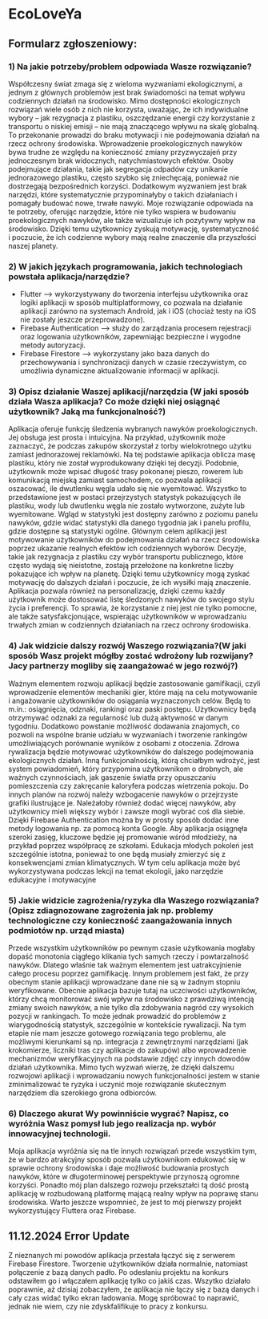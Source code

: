 # EcoLoveYa
## Formularz zgłoszeniowy: 
### 1) Na jakie potrzeby/problem odpowiada Wasze rozwiązanie?
Współczesny świat zmaga się z wieloma wyzwaniami ekologicznymi, a jednym z głównych problemów jest brak świadomości na temat wpływu codziennych działań na środowisko. Mimo dostępności ekologicznych rozwiązań wiele osób z nich nie korzysta, uważając, że ich indywidualne wybory – jak rezygnacja z plastiku, oszczędzanie energii czy korzystanie z transportu o niskiej emisji – nie mają znaczącego wpływu na skalę globalną. To przekonanie prowadzi do braku motywacji i nie podejmowania działań na rzecz ochrony środowiska.
Wprowadzenie proekologicznych nawyków bywa trudne ze względu na konieczność zmiany przyzwyczajeń przy jednoczesnym brak widocznych, natychmiastowych efektów. Osoby podejmujące działania, takie jak segregacja odpadów czy unikanie jednorazowego plastiku, często szybko się zniechęcają, ponieważ nie dostrzegają bezpośrednich korzyści. Dodatkowym wyzwaniem jest brak narzędzi, które systematycznie przypominałyby o takich działaniach i pomagały budować nowe, trwałe nawyki.
Moje rozwiązanie odpowiada na te potrzeby, oferując narzędzie, które nie tylko wspiera w budowaniu proekologicznych nawyków, ale także wizualizuje ich pozytywny wpływ na środowisko. Dzięki temu użytkownicy zyskują motywację, systematyczność i poczucie, że ich codzienne wybory mają realne znaczenie dla przyszłości naszej planety.


### 2) W jakich językach programowania, jakich technologiach powstała aplikacja/narzędzie?
- Flutter –> wykorzystywany do tworzenia interfejsu użytkownika oraz logiki aplikacji w sposób multiplatformowy, co pozwala na działanie aplikacji zarówno na systemach Android, jak i iOS (chociaż testy na iOS nie zostały jeszcze przeprowadzone).
- Firebase Authentication –> służy do zarządzania procesem rejestracji oraz logowania użytkowników, zapewniając bezpieczne i wygodne metody autoryzacji.
- Firebase Firestore –> wykorzystany jako baza danych do przechowywania i synchronizacji danych w czasie rzeczywistym, co umożliwia dynamiczne aktualizowanie informacji w aplikacji.


### 3) Opisz działanie Waszej aplikacji/narzędzia (W jaki sposób działa Wasza aplikacja? Co może dzięki niej osiągnąć użytkownik? Jaką ma funkcjonalność?)
Aplikacja oferuje funkcję śledzenia wybranych nawyków proekologicznych. Jej obsługa jest prosta i intuicyjna. Na przykład, użytkownik może zaznaczyć, że podczas zakupów skorzystał z torby wielokrotnego użytku zamiast jednorazowej reklamówki. Na tej podstawie aplikacja oblicza masę plastiku, który nie został wyprodukowany dzięki tej decyzji. Podobnie, użytkownik może wpisać długość trasy pokonanej pieszo, rowerem lub komunikacją miejską zamiast samochodem, co pozwala aplikacji oszacować, ile dwutlenku węgla udało się nie wyemitować.
Wszystko to przedstawione jest w postaci przejrzystych statystyk pokazujących ile plastiku, wody lub dwutlenku węgla nie zostało wytworzone, zużyte lub wyemitowane. Wgląd w  statystyki jest dostępny zarówno z poziomu panelu nawyków, gdzie widać statystyki dla danego tygodnia jak i panelu profilu, gdzie dostępne są statystyki ogólne. 
Głównym celem aplikacji jest motywowanie użytkowników do podejmowania działań na rzecz środowiska poprzez ukazanie realnych efektów ich codziennych wyborów. Decyzje, takie jak rezygnacja z plastiku czy wybór transportu publicznego, które często wydają się nieistotne, zostają przełożone na konkretne liczby pokazujące ich wpływ na planetę. Dzięki temu użytkownicy mogą zyskać motywację do dalszych działań i poczucie, że ich wysiłki mają znaczenie.
Aplikacja pozwala również na personalizację, dzięki czemu każdy użytkownik może dostosować listę śledzonych nawyków do swojego stylu życia i preferencji. To sprawia, że korzystanie z niej jest nie tylko pomocne, ale także satysfakcjonujące, wspierając użytkowników w wprowadzaniu trwałych zmian w codziennych działaniach na rzecz ochrony środowiska.


### 4) Jak widzicie dalszy rozwój Waszego rozwiązania?(W jaki sposób Wasz projekt mógłby zostać wdrożony lub rozwijany? Jacy partnerzy mogliby się zaangażować w jego rozwój?)
Ważnym elementem rozwoju aplikacji będzie zastosowanie gamifikacji, czyli wprowadzenie elementów mechaniki gier, które mają na celu motywowanie i angażowanie użytkowników do osiągania wyznaczonych celów. Będą to m.in.: osiągnięcia, odznaki, rankingi oraz paski postępu. Użytkownicy będą otrzymywać odznaki za regularność lub dużą aktywność w danym tygodniu. Dodatkowo powstanie możliwość dodawania znajomych, co pozwoli na wspólne branie udziału w wyzwaniach i tworzenie rankingów umożliwiających porównanie wyników z osobami z otoczenia. Zdrowa rywalizacja będzie motywować użytkowników do dalszego podejmowania ekologicznych działań. Inną funkcjonalnością, którą chciałbym wdrożyć, jest system powiadomień, który przypomina użytkownikom o drobnych, ale ważnych czynnościach, jak gaszenie światła przy opuszczaniu pomieszczenia czy zakręcanie kaloryfera podczas wietrzenia pokoju. 
Do innych planów na rozwój należy wzbogacenie nawyków o przejrzyste grafiki ilustrujące je. Należałoby również dodać więcej nawyków, aby użytkownicy mieli większy wybór i zawsze mogli wybrać coś dla siebie. Dzięki Firebase Authentication można by w prosty sposób dodać inne metody logowania np. za pomocą konta Google.
Aby aplikacja osiągnęła szeroki zasięg, kluczowe będzie jej promowanie wśród młodzieży, na przykład poprzez współpracę ze szkołami. Edukacja młodych pokoleń jest szczególnie istotna, ponieważ to one będą musiały zmierzyć się z konsekwencjami zmian klimatycznych. W tym celu aplikacja może być wykorzystywana podczas lekcji na temat ekologii, jako narzędzie edukacyjne i motywacyjne


### 5) Jakie widzicie zagrożenia/ryzyka dla Waszego rozwiązania? (Opisz zdiagnozowane zagrożenia jak np. problemy technologiczne czy konieczność zaangażowania innych podmiotów np. urząd miasta)
Przede wszystkim użytkowników po pewnym czasie użytkowania mogłaby dopaść monotonia ciągłego klikania tych samych rzeczy i powtarzalność nawyków. Dlatego właśnie tak ważnym elementem jest uatrakcyjnienie całego procesu poprzez gamifikację.
Innym problemem jest fakt, że przy obecnym stanie aplikacji wprowadzane dane nie są w żadnym stopniu weryfikowane. Obecnie aplikacja bazuje tutaj na uczciwości użytkowników, którzy chcą monitorować swój wpływ na środowisko z prawdziwą intencją zmiany swoich nawyków, a nie tylko dla zdobywania nagród czy wysokich pozycji w rankingach. To może jednak prowadzić do problemów z wiarygodnością statystyk, szczególnie w kontekście rywalizacji. Na tym etapie nie mam jeszcze gotowego rozwiązania tego problemu, ale możliwymi kierunkami są np. integracja z zewnętrznymi narzędziami (jak krokomierze, liczniki tras czy aplikacje do zakupów) albo wprowadzenie mechanizmów weryfikacyjnych na podstawie zdjęć czy innych dowodów działań użytkownika.
Mimo tych wyzwań wierzę, że dzięki dalszemu rozwojowi aplikacji i wprowadzaniu nowych funkcjonalności jestem w stanie zminimalizować te ryzyka i uczynić moje rozwiązanie skutecznym narzędziem dla szerokiego grona odbiorców.


### 6) Dlaczego akurat Wy powinniście wygrać? Napisz, co wyróżnia Wasz pomysł lub jego realizacja np. wybór innowacyjnej technologii.
Moja aplikacja wyróżnia się na tle innych rozwiązań przede wszystkim tym, że w bardzo atrakcyjny sposób pozwala użytkownikom edukować się w sprawie ochrony środowiska i daje możliwość budowania prostych nawyków, które w długoterminowej perspektywie przynoszą ogromne korzyści. Ponadto mój plan dalszego rozwoju przekształci tą dość prostą aplikację w rozbudowaną platformę mającą realny wpływ na poprawę stanu środowiska. Warto jeszcze wspomnieć, że jest to mój pierwszy projekt wykorzystujący Fluttera oraz Firebase.

## 11.12.2024 Error Update
Z nieznanych mi powodów aplikacja przestała łączyć się z serwerem Firebase Firestore. Tworzenie użytkowników działa normalnie, natomiast połączenie z bazą danych padło. Po odesłaniu projektu na konkurs odstawiłem go i włączałem aplikację tylko co jakiś czas. Wszytko działało poprawnie, aż dzisiaj zobaczyłem, że aplikacja nie łączy się z bazą danych i cały czas widać tylko ekran ładowania. Mogę spróbować to naprawić, jednak nie wiem, czy nie zdyskfalifikuje to pracy z konkursu.
